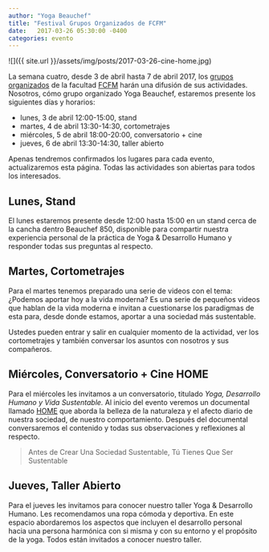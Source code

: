 ```yaml
---
author: "Yoga Beauchef"
title: "Festival Grupos Organizados de FCFM"
date:   2017-03-26 05:30:00 -0400
categories: evento
---
```


![]({{ site.url }}/assets/img/posts/2017-03-26-cine-home.jpg)

La semana cuatro, desde 3 de abril hasta 7 de abril 2017, los [grupos organizados](http://escuela.ingenieria.uchile.cl/vida-estudiantil/127291/grupos-organizados) de la facultad [FCFM](http://fcfm.uchile.cl) harán una difusión de sus actividades. Nosotros, cómo grupo organizado Yoga Beauchef, estaremos presente los siguientes días y horarios:

- lunes, 3 de abril 12:00-15:00, stand
- martes, 4 de abril 13:30-14:30, cortometrajes
- miércoles, 5 de abril 18:00-20:00, conversatorio + cine
- jueves, 6 de abril 13:30-14:30, taller abierto

Apenas tendremos confirmados los lugares para cada evento, actualizaremos esta página. Todas las actividades son abiertas para todos los interesados.

## Lunes, Stand

El lunes estaremos presente desde 12:00 hasta 15:00 en un stand cerca de la cancha dentro Beauchef 850, disponible para compartir nuestra experiencia personal de la práctica de Yoga & Desarrollo Humano y responder todas sus preguntas al respecto.

## Martes, Cortometrajes

Para el martes tenemos preparado una serie de videos con el tema: ¿Podemos aportar hoy a la vida moderna? Es una serie de pequeños videos que hablan de la vida moderna e invitan a cuestionarse los paradigmas de esta para, desde donde estamos, aportar a una sociedad más sustentable.

Ustedes pueden entrar y salir en cualquier momento de la actividad, ver los cortometrajes y también conversar los asuntos con nosotros y sus compañeros.

## Miércoles, Conversatorio + Cine HOME

Para el miércoles les invitamos a un conversatorio, titulado *Yoga, Desarrollo Humano y Vida Sustentable.* Al inicio del evento veremos un documental llamado [HOME](https://es.wikipedia.org/wiki/Home_(documental)) que aborda la belleza de la naturaleza y el afecto diario de nuestra sociedad, de nuestro comportamiento. Después del documental conversaremos el contenido y todas sus observaciones y reflexiones al respecto.

> Antes de Crear Una Sociedad Sustentable,
> Tú Tienes Que Ser Sustentable

## Jueves, Taller Abierto

Para el jueves les invitamos para conocer nuestro taller Yoga & Desarrollo Humano. Les recomendamos una ropa cómoda y deportiva. En este espacio abordaremos los aspectos que incluyen el desarrollo personal hacia una persona harmónica con si misma y con su entorno y el propósito de la yoga. Todos están invitados a conocer nuestro taller.
